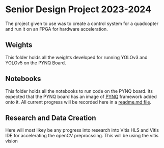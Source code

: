 # Senior Design Project 2023-2024
The project given to use was to create a control system for a quadcopter and run it on an FPGA for hardware acceleration.

## Weights
This folder holds all the weights developed for running YOLOv3 and YOLOv5 on the PYNQ Board.

## Notebooks
This folder holds all the notebooks to run code on the PYNQ board. Its expected that the PYNQ board has an image of [PYNQ](https://www.pynq.io/boards.html) framework added onto it. All current progress will be recorded here in a [readme.md file](https://github.com/JP-Sonoma/Senior_Project/blob/main/notebooks/README.md).

## Research and Data Creation
Here will most likey be any progress into research into Vitis HLS and Vitis IDE for accelerating the openCV preprocssing. This will be using the vitis vision
